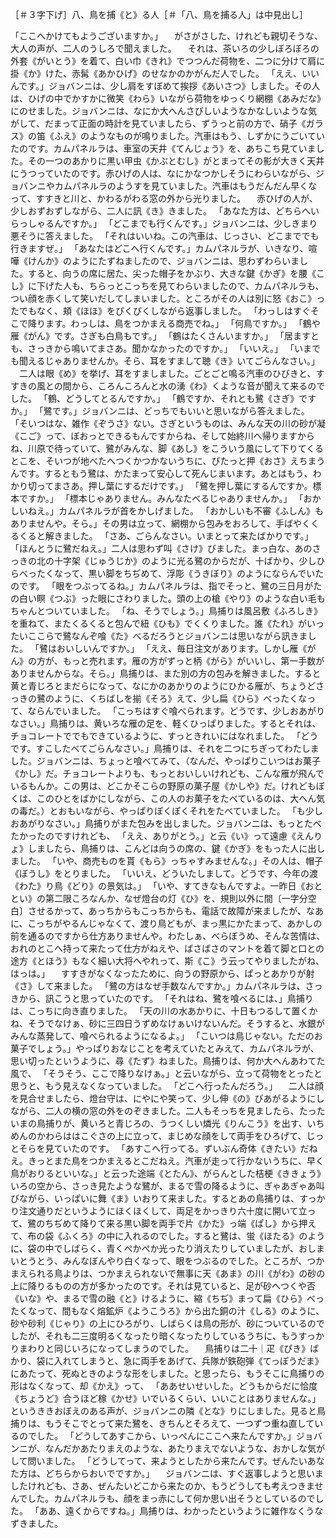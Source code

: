［＃３字下げ］八、鳥を捕《と》る人［＃「八、鳥を捕る人」は中見出し］

「ここへかけてもようございますか。」
　がさがさした、けれども親切そうな、大人の声が、二人のうしろで聞えました。
　それは、茶いろの少しぼろぼろの外套《がいとう》を着て、白い巾《きれ》でつつんだ荷物を、二つに分けて肩に掛《か》けた、赤髯《あかひげ》のせなかのかがんだ人でした。
「ええ、いいんです。」ジョバンニは、少し肩をすぼめて挨拶《あいさつ》しました。その人は、ひげの中でかすかに微笑《わら》いながら荷物をゆっくり網棚《あみだな》にのせました。ジョバンニは、なにか大へんさびしいようなかなしいような気がして、だまって正面の時計を見ていましたら、ずうっと前の方で、硝子《ガラス》の笛《ふえ》のようなものが鳴りました。汽車はもう、しずかにうごいていたのです。カムパネルラは、車室の天井《てんじょう》を、あちこち見ていました。その一つのあかりに黒い甲虫《かぶとむし》がとまってその影が大きく天井にうつっていたのです。赤ひげの人は、なにかなつかしそうにわらいながら、ジョバンニやカムパネルラのようすを見ていました。汽車はもうだんだん早くなって、すすきと川と、かわるがわる窓の外から光りました。
　赤ひげの人が、少しおずおずしながら、二人に訊《き》きました。
「あなた方は、どちらへいらっしゃるんですか。」
「どこまでも行くんです。」ジョバンニは、少しきまり悪そうに答えました。
「それはいいね。この汽車は、じっさい、どこまででも行きますぜ。」
「あなたはどこへ行くんです。」カムパネルラが、いきなり、喧嘩《けんか》のようにたずねましたので、ジョバンニは、思わずわらいました。すると、向うの席に居た、尖った帽子をかぶり、大きな鍵《かぎ》を腰《こし》に下げた人も、ちらっとこっちを見てわらいましたので、カムパネルラも、つい顔を赤くして笑いだしてしまいました。ところがその人は別に怒《おこ》ったでもなく、頬《ほほ》をぴくぴくしながら返事しました。
「わっしはすぐそこで降ります。わっしは、鳥をつかまえる商売でね。」
「何鳥ですか。」
「鶴や雁《がん》です。さぎも白鳥もです。」
「鶴はたくさんいますか。」
「居ますとも、さっきから鳴いてまさあ。聞かなかったのですか。」
「いいえ。」
「いまでも聞えるじゃありませんか。そら、耳をすまして聴《き》いてごらんなさい。」
　二人は眼《め》を挙げ、耳をすましました。ごとごと鳴る汽車のひびきと、すすきの風との間から、ころんころんと水の湧《わ》くような音が聞えて来るのでした。
「鶴、どうしてとるんですか。」
「鶴ですか、それとも鷺《さぎ》ですか。」
「鷺です。」ジョバンニは、どっちでもいいと思いながら答えました。
「そいつはな、雑作《ぞうさ》ない。さぎというものは、みんな天の川の砂が凝《こご》って、ぼおっとできるもんですからね、そして始終川へ帰りますからね、川原で待っていて、鷺がみんな、脚《あし》をこういう風にして下りてくるとこを、そいつが地べたへつくかつかないうちに、ぴたっと押《おさ》えちまうんです。するともう鷺は、かたまって安心して死んじまいます。あとはもう、わかり切ってまさあ。押し葉にするだけです。」
「鷺を押し葉にするんですか。標本ですか。」
「標本じゃありません。みんなたべるじゃありませんか。」
「おかしいねえ。」カムパネルラが首をかしげました。
「おかしいも不審《ふしん》もありませんや。そら。」その男は立って、網棚から包みをおろして、手ばやくくるくると解きました。
「さあ、ごらんなさい。いまとって来たばかりです。」
「ほんとうに鷺だねえ。」二人は思わず叫《さけ》びました。まっ白な、あのさっきの北の十字架《じゅうじか》のように光る鷺のからだが、十ばかり、少しひらべったくなって、黒い脚をちぢめて、浮彫《うきぼり》のようにならんでいたのです。
「眼をつぶってるね。」カムパネルラは、指でそっと、鷺の三日月がたの白い瞑《つぶ》った眼にさわりました。頭の上の槍《やり》のような白い毛もちゃんとついていました。
「ね、そうでしょう。」鳥捕りは風呂敷《ふろしき》を重ねて、またくるくると包んで紐《ひも》でくくりました。誰《たれ》がいったいここらで鷺なんぞ喰《た》べるだろうとジョバンニは思いながら訊きました。
「鷺はおいしいんですか。」
「ええ、毎日注文があります。しかし雁《がん》の方が、もっと売れます。雁の方がずっと柄《がら》がいいし、第一手数がありませんからな。そら。」鳥捕りは、また別の方の包みを解きました。すると黄と青じろとまだらになって、なにかのあかりのようにひかる雁が、ちょうどさっきの鷺のように、くちばしを揃《そろ》えて、少し扁《ひら》べったくなって、ならんでいました。
「こっちはすぐ喰べられます。どうです、少しおあがりなさい。」鳥捕りは、黄いろな雁の足を、軽くひっぱりました。するとそれは、チョコレートででもできているように、すっときれいにはなれました。
「どうです。すこしたべてごらんなさい。」鳥捕りは、それを二つにちぎってわたしました。ジョバンニは、ちょっと喰べてみて、（なんだ、やっぱりこいつはお菓子《かし》だ。チョコレートよりも、もっとおいしいけれども、こんな雁が飛んでいるもんか。この男は、どこかそこらの野原の菓子屋《かしや》だ。けれどもぼくは、このひとをばかにしながら、この人のお菓子をたべているのは、大へん気の毒だ。）とおもいながら、やっぱりぽくぽくそれをたべていました。
「も少しおあがりなさい。」鳥捕りがまた包みを出しました。ジョバンニは、もっとたべたかったのですけれども、
「ええ、ありがとう。」と云《い》って遠慮《えんりょ》しましたら、鳥捕りは、こんどは向うの席の、鍵《かぎ》をもった人に出しました。
「いや、商売ものを貰《もら》っちゃすみませんな。」その人は、帽子《ぼうし》をとりました。
「いいえ、どういたしまして。どうです、今年の渡《わた》り鳥《どり》の景気は。」
「いや、すてきなもんですよ。一昨日《おととい》の第二限ころなんか、なぜ燈台の灯《ひ》を、規則以外に間〔一字分空白〕させるかって、あっちからもこっちからも、電話で故障が来ましたが、なあに、こっちがやるんじゃなくて、渡り鳥どもが、まっ黒にかたまって、あかしの前を通るのですから仕方ありませんや。わたしぁ、べらぼうめ、そんな苦情は、おれのとこへ持って来たって仕方がねえや、ばさばさのマントを着て脚と口との途方《とほう》もなく細い大将へやれって、斯《こ》う云ってやりましたがね、はっは。」
　すすきがなくなったために、向うの野原から、ぱっとあかりが射《さ》して来ました。
「鷺の方はなぜ手数なんですか。」カムパネルラは、さっきから、訊こうと思っていたのです。
「それはね、鷺を喰べるには、」鳥捕りは、こっちに向き直りました。
「天の川の水あかりに、十日もつるして置くかね、そうでなけぁ、砂に三四日うずめなけぁいけないんだ。そうすると、水銀がみんな蒸発して、喰べられるようになるよ。」
「こいつは鳥じゃない。ただのお菓子でしょう。」やっぱりおなじことを考えていたとみえて、カムパネルラが、思い切ったというように、尋《たず》ねました。鳥捕りは、何か大へんあわてた風で、
「そうそう、ここで降りなけぁ。」と云いながら、立って荷物をとったと思うと、もう見えなくなっていました。
「どこへ行ったんだろう。」
　二人は顔を見合せましたら、燈台守は、にやにや笑って、少し伸《の》びあがるようにしながら、二人の横の窓の外をのぞきました。二人もそっちを見ましたら、たったいまの鳥捕りが、黄いろと青じろの、うつくしい燐光《りんこう》を出す、いちめんのかわらははこぐさの上に立って、まじめな顔をして両手をひろげて、じっとそらを見ていたのです。
「あすこへ行ってる。ずいぶん奇体《きたい》だねえ。きっとまた鳥をつかまえるとこだねえ。汽車が走って行かないうちに、早く鳥がおりるといいな。」と云った途端《とたん》、がらんとした桔梗《ききょう》いろの空から、さっき見たような鷺が、まるで雪の降るように、ぎゃあぎゃあ叫びながら、いっぱいに舞《ま》いおりて来ました。するとあの鳥捕りは、すっかり注文通りだというようにほくほくして、両足をかっきり六十度に開いて立って、鷺のちぢめて降りて来る黒い脚を両手で片《かた》っ端《ぱし》から押えて、布の袋《ふくろ》の中に入れるのでした。すると鷺は、蛍《ほたる》のように、袋の中でしばらく、青くぺかぺか光ったり消えたりしていましたが、おしまいとうとう、みんなぼんやり白くなって、眼をつぶるのでした。ところが、つかまえられる鳥よりは、つかまえられないで無事に天《あま》の川《がわ》の砂の上に降りるものの方が多かったのです。それは見ていると、足が砂へつくや否《いな》や、まるで雪の融《と》けるように、縮《ちぢ》まって扁《ひら》べったくなって、間もなく熔鉱炉《ようこうろ》から出た銅の汁《しる》のように、砂や砂利《じゃり》の上にひろがり、しばらくは鳥の形が、砂についているのでしたが、それも二三度明るくなったり暗くなったりしているうちに、もうすっかりまわりと同じいろになってしまうのでした。
　鳥捕りは二十｜疋《ぴき》ばかり、袋に入れてしまうと、急に両手をあげて、兵隊が鉄砲弾《てっぽうだま》にあたって、死ぬときのような形をしました。と思ったら、もうそこに鳥捕りの形はなくなって、却《かえ》って、
「ああせいせいした。どうもからだに恰度《ちょうど》合うほど稼《かせ》いでいるくらい、いいことはありませんな。」というききおぼえのある声が、ジョバンニの隣《とな》りにしました。見ると鳥捕りは、もうそこでとって来た鷺を、きちんとそろえて、一つずつ重ね直しているのでした。
「どうしてあすこから、いっぺんにここへ来たんですか。」ジョバンニが、なんだかあたりまえのような、あたりまえでないような、おかしな気がして問いました。
「どうしてって、来ようとしたから来たんです。ぜんたいあなた方は、どちらからおいでですか。」
　ジョバンニは、すぐ返事しようと思いましたけれども、さあ、ぜんたいどこから来たのか、もうどうしても考えつきませんでした。カムパネルラも、顔をまっ赤にして何か思い出そうとしているのでした。
「ああ、遠くからですね。」鳥捕りは、わかったというように雑作なくうなずきました。
